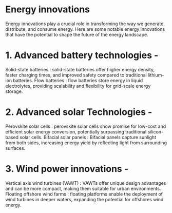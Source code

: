# Energy innovations
Energy innovations play a crucial role in transforming the way we generate, distribute, and consume energy. Here are some notable energy innovations that have the potential to shape the future of the energy landscape.

# 1. Advanced battery technologies - 
Solid-state batteries : solid-state batteries offer higher energy density, faster charging times, and improved safety compared to traditional lithium-ion batteries.
Flow batteries : flow batteries store energy in liquid electrolytes, providing scalability and flexibility for grid-scale energy storage.

# 2. Advanced solar Technologies - 
Perovskite solar cells : perovskite solar cells show promise for low-cost and efficient solar energy conversion, potentially surpassing traditional silicon-based solar cells.
Bifacial solar panels : Bifacial panels capture sunlight from both sides, increasing energy yield by reflecting light from surrounding surfaces.

# 3. Wind power innovations - 
Vertical axis wind turbines (VAWT) : VAWTs offer unique design advantages and can be more compact, making them suitable for urban environments.
Floating offshore wind farms : floating platforms enable the deployment of wind turbines in deeper waters, expanding the potential for offshores wind energy. 
